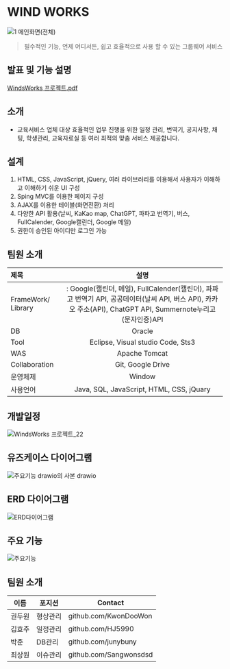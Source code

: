 # WIND WORKS
![1 메인화면(전체)](https://github.com/Sangwonsdsd/WindWorks_Project/assets/91966029/51ec4fc1-85aa-4898-9764-7deaad617d73)
> 필수적인 기능, 언제 어디서든, 쉽고 효율적으로 사용 할 수 있는 그룹웨어 서비스

## 발표 및 기능 설명
[WindsWorks 프로젝트.pdf](https://github.com/Sangwonsdsd/WindWorks_Project/files/14344514/WindsWorks.pdf)


## 소개
* 교육서비스 업체 대상 효율적인 업무 진행을 위한 일정 관리, 번역기, 공지사항, 채팅, 학생관리, 교육자료실 등 여러 최적의 맞춤 서비스 제공합니다.

## 설계
1. HTML, CSS, JavaScript, jQuery, 여러 라이브러리를 이용해서 사용자가 이해하고 이해하기 쉬운 UI 구성
2. Sping MVC를 이용한 페이지 구성
3. AJAX를 이용한 테이블(화면전환) 처리
4. 다양한 API 활용(날씨, KaKao map, ChatGPT, 파파고 번역기, 버스, FullCalender, Google캘린더, Google 메일)
5. 권한이 승인된 아이디만 로그인 가능

## 팀원 소개

|제목|설명|
|:---|:---:|
|FrameWork/ Library|: Google(캘린더, 메일), FullCalender(캘린더), 파파고 번역기 API, 공공데이터(날씨 API, 버스 API), 카카오 주소(API), ChatGPT API, Summernote누리고(문자인증)API|
|DB|Oracle|
|Tool|Eclipse, Visual studio Code, Sts3|
|WAS|Apache Tomcat|
|Collaboration|Git, Google Drive|
|운영체제|Window|
|사용언어|Java, SQL, JavaScript, HTML, CSS, jQuary|

## 개발일정

![WindsWorks 프로젝트_22](https://github.com/Sangwonsdsd/WindWorks_Project/assets/91966029/e1675048-dda8-4d9e-a781-31b8caa04998)

## 유즈케이스 다이어그램

![주요기능 drawio의 사본 drawio](https://github.com/Sangwonsdsd/WindWorks_Project/assets/91966029/93c7f4bc-5b11-4118-80b3-aff25f60a731)

## ERD 다이어그램

![ERD다이어그램](https://github.com/Sangwonsdsd/WindWorks_Project/assets/91966029/d1807404-b6c1-4cd5-8f67-820fa46ca58d)

## 주요 기능

![주요기능](https://github.com/Sangwonsdsd/WindWorks_Project/assets/91966029/67ff8bf0-efb9-4bad-a80b-f3f7a39a24b4)

## 팀원 소개

| 이름 | 포지션 | Contact |
| --- | --- | --- |
| 권두원 | 형상관리 | github.com/KwonDooWon |
| 김효주 | 일정관리 | github.com/HJ5990 |
| 박준 | DB관리 | github.com/junybuny |
| 최상원 | 이슈관리 | github.com/Sangwonsdsd |




